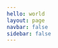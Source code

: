 ```yaml
---
hello: world
layout: page
navbar: false
sidebar: false
---
```


<Info></Info>

<script setup>
import Info from '@components/info.vue'
</script>

<style module>
</style>